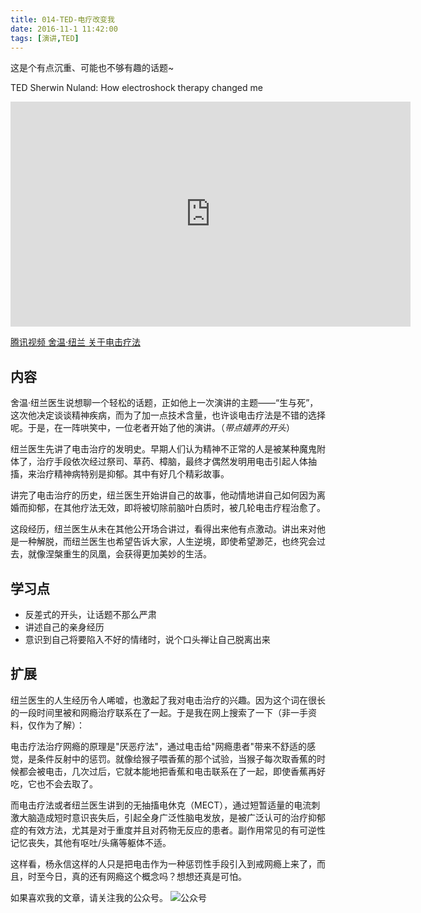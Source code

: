 ```yaml
---
title: 014-TED-电疗改变我
date: 2016-11-1 11:42:00
tags: [演讲,TED]
---
```

这是个有点沉重、可能也不够有趣的话题~

TED Sherwin Nuland: How electroshock therapy changed me
<iframe src="http://www.ted.com/talks/sherwin_nuland_on_electroshock_therapy" width="640" height="360" frameborder="0" scrolling="no" webkitAllowFullScreen mozallowfullscreen allowFullScreen></iframe>

[腾讯视频 舍温·纽兰 关于电击疗法](http://v.qq.com/x/cover/qlo0fmxlr0wu11i.html?vid=y0012bwcii2)

## 内容
舍温·纽兰医生说想聊一个轻松的话题，正如他上一次演讲的主题——“生与死”，这次他决定谈谈精神疾病，而为了加一点技术含量，也许谈电击疗法是不错的选择呢。于是，在一阵哄笑中，一位老者开始了他的演讲。（*带点嬉弄的开头*）

纽兰医生先讲了电击治疗的发明史。早期人们认为精神不正常的人是被某种魔鬼附体了，治疗手段依次经过祭司、草药、樟脑，最终才偶然发明用电击引起人体抽搐，来治疗精神病特别是抑郁。其中有好几个精彩故事。

讲完了电击治疗的历史，纽兰医生开始讲自己的故事，他动情地讲自己如何因为离婚而抑郁，在其他疗法无效，即将被切除前脑叶白质时，被几轮电击疗程治愈了。

这段经历，纽兰医生从未在其他公开场合讲过，看得出来他有点激动。讲出来对他是一种解脱，而纽兰医生也希望告诉大家，人生逆境，即使希望渺茫，也终究会过去，就像涅槃重生的凤凰，会获得更加美妙的生活。


## 学习点
- 反差式的开头，让话题不那么严肃
- 讲述自己的亲身经历
- 意识到自己将要陷入不好的情绪时，说个口头禅让自己脱离出来


## 扩展
纽兰医生的人生经历令人唏嘘，也激起了我对电击治疗的兴趣。因为这个词在很长的一段时间里被和网瘾治疗联系在了一起。于是我在网上搜索了一下（非一手资料，仅作为了解）：

电击疗法治疗网瘾的原理是"厌恶疗法"，通过电击给"网瘾患者"带来不舒适的感觉，是条件反射中的惩罚。就像给猴子喂香蕉的那个试验，当猴子每次取香蕉的时候都会被电击，几次过后，它就本能地把香蕉和电击联系在了一起，即使香蕉再好吃，它也不会去取了。

而电击疗法或者纽兰医生讲到的无抽搐电休克（MECT），通过短暂适量的电流刺激大脑造成短时意识丧失后，引起全身广泛性脑电发放，是被广泛认可的治疗抑郁症的有效方法，尤其是对于重度并且对药物无反应的患者。副作用常见的有可逆性记忆丧失，其他有呕吐/头痛等躯体不适。

这样看，杨永信这样的人只是把电击作为一种惩罚性手段引入到戒网瘾上来了，而且，时至今日，真的还有网瘾这个概念吗？想想还真是可怕。


如果喜欢我的文章，请关注我的公众号。
![公众号](http://ofjzymouj.bkt.clouddn.com/16-10-24/1552231.jpg)
